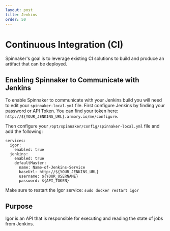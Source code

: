```yaml
---
layout: post
title: Jenkins
order: 50
---
```


# Continuous Integration (CI)
Spinnaker's goal is to leverage existing CI solutions to build and produce an artifact that can be deployed.

## Enabling Spinnaker to Communicate with Jenkins

To enable Spinnaker to communicate with your Jenkins build you will need to edit your `spinnaker-local.yml` file.  First configure Jenkins by finding your password or API Token.  You can find your token here: `http://${YOUR_JENKINS_URL}.armory.io/me/configure`.

Then configure your `/opt/spinnaker/config/spinnaker-local.yml` file and add the following:

```
services:
  igor:
    enabled: true
  jenkins:
    enabled: true
    defaultMaster:
      name: Name-of-Jenkins-Service
      baseUrl: http://${YOUR_JENKINS_URL}
      username: ${YOUR_USERNAME}
      password: ${API_TOKEN}
```

Make sure to restart the Igor service: `sudo docker restart igor`


## Purpose
Igor is an API that is responsible for executing and reading the state of jobs from Jenkins.